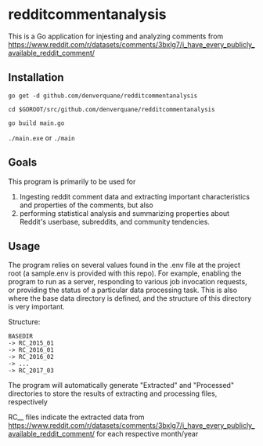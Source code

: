 # redditcommentanalysis
This is a Go application for injesting and analyzing comments from https://www.reddit.com/r/datasets/comments/3bxlg7/i_have_every_publicly_available_reddit_comment/

## Installation
`go get -d github.com/denverquane/redditcommentanalysis`

`cd $GOROOT/src/github.com/denverquane/redditcommentanalysis`

`go build main.go`

`./main.exe` or `./main`

## Goals
This program is primarily to be used for
1. Ingesting reddit comment data and extracting important characteristics and properties of the comments, but also
2. performing statistical analysis and summarizing properties about Reddit's userbase, subreddits, and community tendencies.

## Usage
The program relies on several values found in the .env file at the project root (a sample.env is provided with this repo).
For example, enabling the program to run as a server, responding to various job invocation requests, or providing the status
of a particular data processing task. This is also where the base data directory is defined, and the structure of this directory is
very important.

Structure:

    BASEDIR
    -> RC_2015_01
    -> RC_2016_01
    -> RC_2016_02
    -> ...
    -> RC_2017_03

The program will automatically generate "Extracted" and "Processed" directories to store the results of extracting and processing files,
respectively

RC_<year>_<month> files indicate the extracted data from https://www.reddit.com/r/datasets/comments/3bxlg7/i_have_every_publicly_available_reddit_comment/
for each respective month/year

